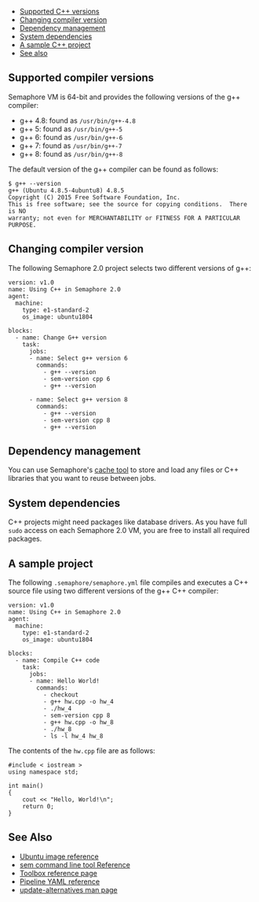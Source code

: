 
* [Supported C++ versions](#supported-compiler-versions)
* [Changing compiler version](#changing-compiler-version)
* [Dependency management](#dependency-management)
* [System dependencies](#system-dependencies)
* [A sample C++ project](#a-sample-project)
* [See also](#see-also)

## Supported compiler versions

Semaphore VM is 64-bit and provides the following versions of the g++ compiler:

* g++ 4.8: found as `/usr/bin/g++-4.8`
* g++ 5: found as `/usr/bin/g++-5`
* g++ 6: found as `/usr/bin/g++-6`
* g++ 7: found as `/usr/bin/g++-7`
* g++ 8: found as `/usr/bin/g++-8`

The default version of the g++ compiler can be found as follows:

	$ g++ --version
	g++ (Ubuntu 4.8.5-4ubuntu8) 4.8.5
	Copyright (C) 2015 Free Software Foundation, Inc.
	This is free software; see the source for copying conditions.  There is NO
	warranty; not even for MERCHANTABILITY or FITNESS FOR A PARTICULAR PURPOSE.

## Changing compiler version

The following Semaphore 2.0 project selects two different versions of g++:

	version: v1.0
	name: Using C++ in Semaphore 2.0
	agent:
	  machine:
	    type: e1-standard-2
	    os_image: ubuntu1804
    
	blocks:
	  - name: Change G++ version
	    task:
	      jobs:
	      - name: Select g++ version 6
	        commands:
	          - g++ --version
	          - sem-version cpp 6
	          - g++ --version
    
	      - name: Select g++ version 8
	        commands:
	          - g++ --version
	          - sem-version cpp 8
	          - g++ --version

## Dependency management

You can use Semaphore's [cache tool](https://docs.semaphoreci.com/article/54-toolbox-reference#cache)
to store and load any files or C++ libraries that you want to reuse between jobs.

## System dependencies

C++ projects might need packages like database drivers. As you have full `sudo`
access on each Semaphore 2.0 VM, you are free to install all required packages.

## A sample project

The following `.semaphore/semaphore.yml` file compiles and executes a C++ source
file using two different versions of the g++ C++ compiler:

	version: v1.0
	name: Using C++ in Semaphore 2.0
	agent:
	  machine:
	    type: e1-standard-2
	    os_image: ubuntu1804
    
	blocks:
	  - name: Compile C++ code
	    task:
	      jobs:
	      - name: Hello World!
	        commands:
	          - checkout
	          - g++ hw.cpp -o hw_4
	          - ./hw_4
	          - sem-version cpp 8
	          - g++ hw.cpp -o hw_8
	          - ./hw_8
	          - ls -l hw_4 hw_8

The contents of the `hw.cpp` file are as follows:

<pre><code class="language-c++">#include < iostream >
using namespace std;

int main()
{
    cout << "Hello, World!\n";
    return 0;
}
</code></pre>

## See Also

* [Ubuntu image reference](https://docs.semaphoreci.com/article/32-ubuntu-1804-image)
* [sem command line tool Reference](https://docs.semaphoreci.com/article/53-sem-reference)
* [Toolbox reference page](https://docs.semaphoreci.com/article/54-toolbox-reference)
* [Pipeline YAML reference](https://docs.semaphoreci.com/article/50-pipeline-yaml)
* [update-alternatives man page](http://manpages.ubuntu.com/manpages/trusty/man8/update-alternatives.8.html)
